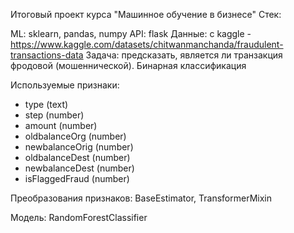 Итоговый проект курса "Машинное обучение в бизнесе"
Стек:

ML: sklearn, pandas, numpy API: flask Данные: с kaggle - https://www.kaggle.com/datasets/chitwanmanchanda/fraudulent-transactions-data
Задача: предсказать, является ли транзакция фродовой (мошеннической). Бинарная классификация

Используемые признаки:
- type (text)
- step (number)
- amount (number)
- oldbalanceOrg (number)
- newbalanceOrig (number)
- oldbalanceDest (number)
- newbalanceDest (number)
- isFlaggedFraud (number)

Преобразования признаков: BaseEstimator, TransformerMixin

Модель: RandomForestClassifier
